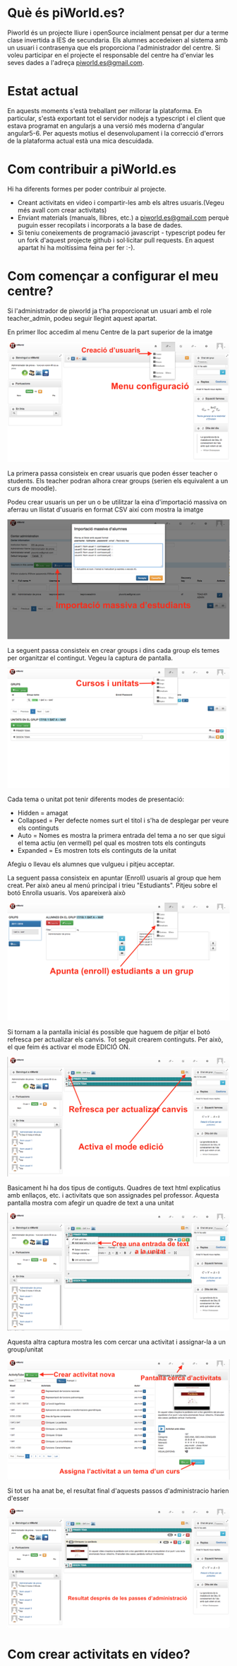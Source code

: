 # Què és piWorld.es?

Piworld és un projecte lliure i openSource incialment pensat per dur a terme clase invertida a IES de secundaria. Els alumnes accedeixen
al sistema amb un usuari i contrasenya que els proporciona l'administrador del centre. Si voleu participar en el projecte el responsable
del centre ha d'enviar les seves dades a l'adreça piworld.es@gmail.com.

# Estat actual

En aquests moments s'està treballant per millorar la plataforma. En particular, s'està exportant tot el servidor nodejs a typescript i
el client que estava programat en angularjs a una versió més moderna d'angular angular5-6. Per aquests motius el desenvolupament i
la correcció d'errors de la plataforma actual està una mica descuidada.

# Com contribuir a piWorld.es

Hi ha diferents formes per poder contribuir al projecte.

- Creant activitats en video i compartir-les amb els altres usuaris.(Vegeu més avall com crear activitats)
- Enviant materials (manuals, llibres, etc.) a piworld.es@gmail.com perquè puguin esser recopilats i incorporats a la base de dades.
- Si teniu coneixements de programació javascript - typescript podeu fer un fork d'aquest projecte github i sol·licitar pull requests. En aquest apartat hi ha moltíssima feina per fer :-).

# Com començar a configurar el meu centre?
Si l'administrador de piworld ja t'ha proporcionat un usuari amb el role teacher_admin, podeu seguir llegint aquest apartat.

En primer lloc accedim al menu Centre de la part superior de la imatge

![01.png](/docs/01.png) 

La primera passa consisteix en crear usuaris que poden ésser teacher o students. Els teacher podran alhora crear groups (serien els equivalent a un curs de moodle). 

Podeu crear usuaris un per un o be utilitzar la eina d'importació massiva on aferrau un llistat d'usuaris en format CSV així com mostra la imatge

![02.png](/docs/02.png) 

La seguent passa consisteix en crear groups i dins cada group els temes per organitzar el contingut. Vegeu la captura de pantalla.

![03.png](/docs/03.png) 

Cada tema o unitat pot tenir diferents modes de presentació: 

- Hidden = amagat
- Collapsed = Per defecte nomes surt el titol i s'ha de desplegar per veure els continguts
- Auto = Nomes es mostra la primera entrada del tema a no ser que sigui el tema actiu (en vermell) pel qual es mostren tots els continguts
- Expanded = Es mostren tots els continguts de la unitat


Afegiu o llevau els alumnes que vulgueu i pitjeu acceptar.

La seguent passa consisteix en apuntar (Enroll) usuaris al group que hem creat. Per això aneu al menú principal i trieu "Estudiants". Pitjeu sobre el botó Enrolla usuaris. Vos apareixerà això

![04.png](/docs/04.png) 

Si tornam a la pantalla inicial és possible que haguem de pitjar el botó refresca per actualizar els canvis. Tot seguit crearem continguts. Per això, el que feim és activar el mode EDICIÓ ON.

![06.png](/docs/06.png) 

Basicament hi ha dos tipus de contiguts. Quadres de text html explicatius amb enllaços, etc. i activitats que son assignades pel professor. Aquesta pantalla mostra com afegir un quadre de text a una unitat

![07.png](/docs/07.png) 

Aquesta altra captura mostra les com cercar una activitat i assignar-la a un group/unitat

![08.png](/docs/08.png) 

Si tot us ha anat be, el resultat final d'aquests passos d'administracio harien d'esser

![10.png](/docs/10.png) 



# Com crear activitats en vídeo?
